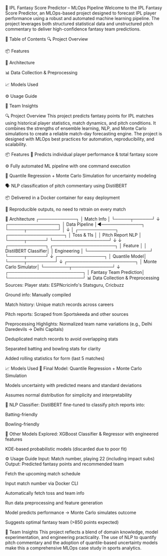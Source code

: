 🏏 IPL Fantasy Score Predictor – MLOps Pipeline
  Welcome to the IPL Fantasy Score Predictor, an MLOps-based project designed to forecast IPL player performance using a robust and automated machine learning pipeline. The project leverages both structured statistical data and unstructured pitch commentary to deliver high-confidence fantasy team predictions.

📌 Table of Contents
  🔍 Project Overview
  
  📦 Features
  
  🧱 Architecture
  
  📊 Data Collection & Preprocessing
  
  📈 Models Used
  
  ⚙️ Usage Guide
  
  🧠 Team Insights

🔍 Project Overview
  This project predicts fantasy points for IPL matches using historical player statistics, match dynamics, and pitch conditions. It combines the strengths of ensemble learning, NLP, and Monte Carlo simulations to create a reliable match-day forecasting engine. The project is designed with MLOps best practices for automation, reproducibility, and scalability.

📦 Features
  🏏 Predicts individual player performance & total fantasy score
  
  ⚙️ Fully automated ML pipeline with one command execution
  
  🤖 Quantile Regression + Monte Carlo Simulation for uncertainty modeling
  
  🗣️ NLP classification of pitch commentary using DistilBERT
  
  📦 Delivered in a Docker container for easy deployment
  
  🔄 Reproducible outputs, no need to retrain on every match

🧱 Architecture
          ┌────────────┐
          │ Match Info │
          └─────┬──────┘
                ↓
       ┌────────────────┐
       │  Data Pipeline │◄─────────────┐
       └─────┬──────────┘              │
             ↓                         │
      ┌────────────┐        ┌──────────────────┐
      │ Toss & 11s │        │ Pitch Report NLP │
      └─────┬──────┘        └──────────────────┘
            ↓                         ↓
       ┌────────────┐        ┌────────────────────┐
       │  Feature    │        │ DistilBERT Classifier│
       │ Engineering │        └────────────────────┘
       └─────┬──────┘
             ↓
       ┌───────────────┐
       │ Quantile Model│
       └─────┬─────────┘
             ↓
  ┌──────────────────────┐
  │ Monte Carlo Simulator│
  └────────┬─────────────┘
           ↓
   ┌────────────────────────┐
   │ Fantasy Team Prediction│
   └────────────────────────┘
📊 Data Collection & Preprocessing
  Sources:
  Player stats: ESPNcricinfo's Statsguru, Cricbuzz
  
  Ground info: Manually compiled
  
  Match history: Unique match records across careers
  
  Pitch reports: Scraped from Sportskeeda and other sources
  
  Preprocessing Highlights:
  Normalized team name variations (e.g., Delhi Daredevils → Delhi Capitals)
  
  Deduplicated match records to avoid overlapping stats
  
  Separated batting and bowling stats for clarity
  
  Added rolling statistics for form (last 5 matches)

📈 Models Used
  🎯 Final Model:
  Quantile Regression + Monte Carlo Simulation
  
  Models uncertainty with predicted means and standard deviations
  
  Assumes normal distribution for simplicity and interpretability
  
  🧠 NLP Classifier:
  DistilBERT fine-tuned to classify pitch reports into:
  
  Batting-friendly
  
  Bowling-friendly
  
  🧪 Other Models Explored:
  XGBoost Classifier & Regressor with engineered features
  
  KDE-based probabilistic models (discarded due to poor fit)

⚙️ Usage Guide
  Input: Match number, playing 22 (including impact subs)
  Output: Predicted fantasy points and recommended team
  
  Fetch the upcoming match schedule
  
  Input match number via Docker CLI
  
  Automatically fetch toss and team info
  
  Run data preprocessing and feature generation
  
  Model predicts performance → Monte Carlo simulates outcome
  
  Suggests optimal fantasy team (>850 points expected)

🧠 Team Insights
  This project reflects a blend of domain knowledge, model experimentation, and engineering practicality. The use of NLP to quantify pitch commentary and the adoption of quantile-based uncertainty models make this a comprehensive MLOps case study in sports analytics.
